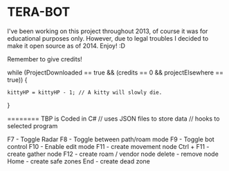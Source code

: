 TERA-BOT
========

I've been working on this project throughout 2013, of course it was for educational purposes only. However, due to legal troubles I decided to make it open source as of 2014. Enjoy! :D

Remember to give credits! 

while (ProjectDownloaded == true && (credits == 0 && projectElsewhere == true))
{

	kittyHP = kittyHP - 1; // A kitty will slowly die.

}

========
TBP is Coded in C# // uses JSON files to store data // hooks to selected program


F7 - Toggle Radar
F8 - Toggle between path/roam mode
F9 - Toggle bot control
F10 - Enable edit mode
F11 - create movement node
Ctrl + F11 - create gather node
F12 - create roam / vendor node
delete - remove node
Home - create safe zones
End - create dead zone